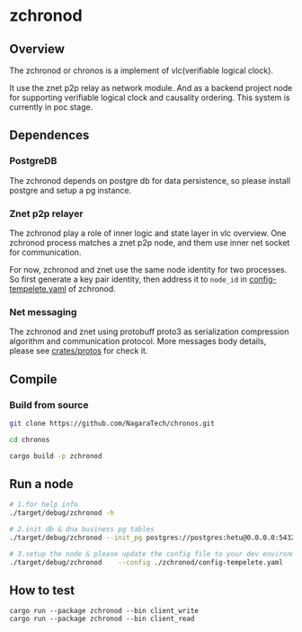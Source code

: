 # zchronod

## Overview

The zchronod or chronos is a implement of vlc(verifiable logical clock).

It use the znet p2p relay as network module. And as a backend project node for supporting verifiable logical clock and causality ordering. This system is currently in poc stage.

## Dependences

### PostgreDB

The zchronod depends on postgre db for data persistence, so please install postgre and setup a pg instance. 

### Znet p2p relayer

The zchronod play a role of inner logic and state layer in vlc overview. One zchronod process matches a znet p2p node, and them use inner net socket for communication.

For now, zchronod and znet use the same node identity for two processes. So first generate a key pair identity, then address it to `node_id` in [config-tempelete.yaml](../zchronod/config-tempelete.yaml) of zchronod.

### Net messaging

The zchronod and znet using protobuff proto3 as serialization compression algorithm and communication protocol. More messages body details, please see [crates/protos](../crates/protos/) for check it.

## Compile

### Build from source

```bash
git clone https://github.com/NagaraTech/chronos.git

cd chronos

cargo build -p zchronod
```

## Run a node

```bash
# 1.for help info
./target/debug/zchronod -h

# 2.init db & dna business pg tables
./target/debug/zchronod --init_pg postgres://postgres:hetu@0.0.0.0:5432/vlc_inner_db

# 3.setup the node & please update the config file to your dev environment
./target/debug/zchronod    --config ./zchronod/config-tempelete.yaml
```

## How to test

```shell
cargo run --package zchronod --bin client_write
cargo run --package zchronod --bin client_read
```

